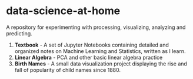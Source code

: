 # data-science-at-home
A repository for experimenting with processing, visualizing, analyzing and predicting. 

1. __Textbook__ - A set of Jupyter Notebooks containing detailed and organized notes on Machine Learning and Statistics, written as I learn. 
2. __Linear Algebra__ - PCA and other basic linear algebra practice
3. __Birth Names__ - A small data visualization project displaying the rise and fall of popularity of child names since 1880.
